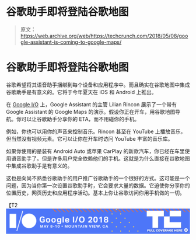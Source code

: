# 谷歌助手即将登陆谷歌地图 

> 原文：<https://web.archive.org/web/https://techcrunch.com/2018/05/08/google-assistant-is-coming-to-google-maps/>

# 谷歌助手即将登陆谷歌地图

谷歌希望将其语音助手捆绑到每个设备和应用程序中。而且确实在谷歌地图中集成谷歌助手是有意义的。它将于今年夏天在 iOS 和 Android 上推出。

在 [Google I/O](https://web.archive.org/web/20230127054948/https://techcrunch.com/tag/google-i-o-2018/) 上，Google Assistant 的主管 Lilian Rincon 展示了一个带有 Google Assistant 的 Google Maps 的演示。假设你正在开车，用谷歌地图导航。你可以让谷歌助手分享你的 ETA，而不用碰你的手机。

例如，你也可以用你的声音来控制音乐。Rincon 甚至在 YouTube 上播放音乐，但当然没有视频元素。它可以让你在开车时访问 YouTube 丰富的音乐库。

如果你使用的是装有 Android Auto 或苹果 CarPlay 的新款汽车，你已经在车里使用语音助手了。但是许多用户完全依赖他们的手机。这就是为什么直接在谷歌地图中集成谷歌助手是有意义的。

这也是向尚不熟悉谷歌助手的用户推广谷歌助手的一个很好的方式。这可能是一个问题，因为当你第一次设置谷歌助手时，它会要求大量的数据。它迫使你分享你的位置历史，网页历史和应用程序活动。基本上你让谷歌访问你用手机做的一切。

【T2![](img/8d7797e6971d73604dd8142e386ca96b.png)